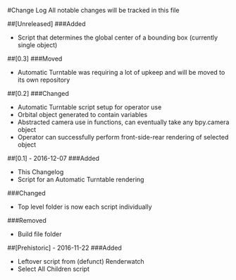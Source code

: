 #Change Log
All notable changes will be tracked in this file

##[Unreleased]
###Added
- Script that determines the global center of a bounding box (currently single object)

##[0.3]
###Moved
- Automatic Turntable was requiring a lot of upkeep and will be moved to its own repository

##[0.2]
###Changed
- Automatic Turntable script setup for operator use
- Orbital object generated to contain variables
- Abstracted camera use in functions, can eventually take any bpy.camera object
- Operator can successfully perform front-side-rear rendering of selected object

##[0.1] - 2016-12-07
###Added
- This Changelog
- Script for an Automatic Turntable rendering

###Changed
- Top level folder is now each script individually

###Removed
- Build file folder

##[Prehistoric] - 2016-11-22
###Added
- Leftover script from (defunct) Renderwatch
- Select All Children script
